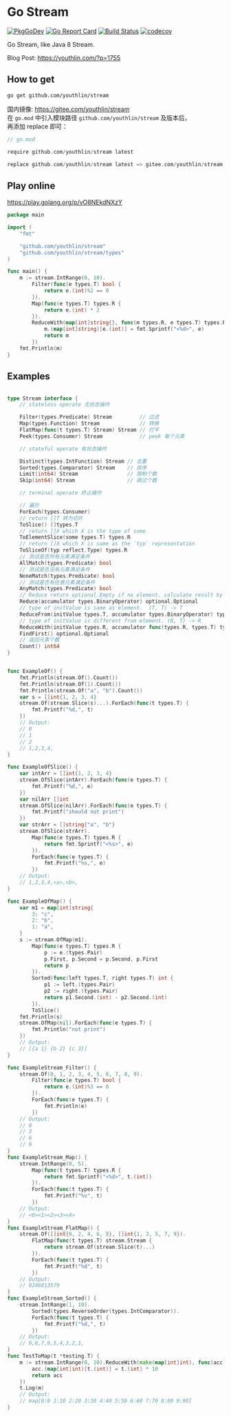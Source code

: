 # Go Stream
[![PkgGoDev](https://pkg.go.dev/badge/github.com/youthlin/stream)](https://pkg.go.dev/github.com/youthlin/stream)
[![Go Report Card](https://goreportcard.com/badge/github.com/youthlin/stream)](https://goreportcard.com/report/github.com/youthlin/stream)
[![Build Status](https://travis-ci.org/youthlin/stream.svg?branch=main)](https://travis-ci.org/youthlin/stream)
[![codecov](https://codecov.io/gh/youthlin/stream/branch/main/graph/badge.svg?token=1CqmLWbsYL)](https://codecov.io/gh/youthlin/stream)

Go Stream, like Java 8 Stream.

Blog Post: https://youthlin.com/?p=1755

## How to get
```shell script
go get github.com/youthlin/stream
```

国内镜像: https://gitee.com/youthlin/stream  
在 `go.mod` 中引入模块路径 `github.com/youthlin/stream` 及版本后，  
再添加 replace 即可：
```go
// go.mod

require github.com/youthlin/stream latest

replace github.com/youthlin/stream latest => gitee.com/youthlin/stream latest

```

## Play online
https://play.golang.org/p/vO8NEkdNXzY
```go
package main

import (
	"fmt"

	"github.com/youthlin/stream"
	"github.com/youthlin/stream/types"
)

func main() {
	m := stream.IntRange(0, 10).
		Filter(func(e types.T) bool {
			return e.(int)%2 == 0
		}).
		Map(func(e types.T) types.R {
			return e.(int) * 2
		}).
		ReduceWith(map[int]string{}, func(m types.R, e types.T) types.R {
			m.(map[int]string)[e.(int)] = fmt.Sprintf("<%d>", e)
			return m
		})
	fmt.Println(m)
}

```

## Examples
```go

type Stream interface {
	// stateless operate 无状态操作

	Filter(types.Predicate) Stream         // 过滤
	Map(types.Function) Stream             // 转换
	FlatMap(func(t types.T) Stream) Stream // 打平
	Peek(types.Consumer) Stream            // peek 每个元素

	// stateful operate 有状态操作

	Distinct(types.IntFunction) Stream // 去重
	Sorted(types.Comparator) Stream    // 排序
	Limit(int64) Stream                // 限制个数
	Skip(int64) Stream                 // 跳过个数

	// terminal operate 终止操作

	// 遍历
	ForEach(types.Consumer)
	// return []T 转为切片
	ToSlice() []types.T
	// return []X which X is the type of some
	ToElementSlice(some types.T) types.R
	// return []X which X is same as the `typ` representation
	ToSliceOf(typ reflect.Type) types.R
	// 测试是否所有元素满足条件
	AllMatch(types.Predicate) bool
	// 测试是否没有元素满足条件
	NoneMatch(types.Predicate) bool
	// 测试是否有任意元素满足条件
	AnyMatch(types.Predicate) bool
	// Reduce return optional.Empty if no element. calculate result by (T, T) -> T from first element
	Reduce(accumulator types.BinaryOperator) optional.Optional
	// type of initValue is same as element.  (T, T) -> T
	ReduceFrom(initValue types.T, accumulator types.BinaryOperator) types.T
	// type of initValue is different from element. (R, T) -> R
	ReduceWith(initValue types.R, accumulator func(types.R, types.T) types.R) types.R
	FindFirst() optional.Optional
	// 返回元素个数
	Count() int64
}


func ExampleOf() {
	fmt.Println(stream.Of().Count())
	fmt.Println(stream.Of(1).Count())
	fmt.Println(stream.Of("a", "b").Count())
	var s = []int{1, 2, 3, 4}
	stream.Of(stream.Slice(s)...).ForEach(func(t types.T) {
		fmt.Printf("%d,", t)
	})
	// Output:
	// 0
	// 1
	// 2
	// 1,2,3,4,
}

func ExampleOfSlice() {
	var intArr = []int{1, 2, 3, 4}
	stream.OfSlice(intArr).ForEach(func(e types.T) {
		fmt.Printf("%d,", e)
	})
	var nilArr []int
	stream.OfSlice(nilArr).ForEach(func(e types.T) {
		fmt.Printf("should not print")
	})
	var strArr = []string{"a", "b"}
	stream.OfSlice(strArr).
		Map(func(e types.T) types.R {
			return fmt.Sprintf("<%s>", e)
		}).
		ForEach(func(e types.T) {
			fmt.Printf("%s,", e)
		})
	// Output:
	// 1,2,3,4,<a>,<b>,
}

func ExampleOfMap() {
	var m1 = map[int]string{
		3: "c",
		2: "b",
		1: "a",
	}
	s := stream.OfMap(m1).
		Map(func(e types.T) types.R {
			p := e.(types.Pair)
			p.First, p.Second = p.Second, p.First
			return p
		}).
		Sorted(func(left types.T, right types.T) int {
			p1 := left.(types.Pair)
			p2 := right.(types.Pair)
			return p1.Second.(int) - p2.Second.(int)
		}).
		ToSlice()
	fmt.Println(s)
	stream.OfMap(nil).ForEach(func(e types.T) {
		fmt.Println("not print")
	})
	// Output:
	// [{a 1} {b 2} {c 3}]
}

func ExampleStream_Filter() {
	stream.Of(0, 1, 2, 3, 4, 5, 6, 7, 8, 9).
		Filter(func(e types.T) bool {
			return e.(int)%3 == 0
		}).
		ForEach(func(e types.T) {
			fmt.Println(e)
		})
	// Output:
	// 0
	// 3
	// 6
	// 9
}
func ExampleStream_Map() {
	stream.IntRange(0, 5).
		Map(func(t types.T) types.R {
			return fmt.Sprintf("<%d>", t.(int))
		}).
		ForEach(func(t types.T) {
			fmt.Printf("%v", t)
		})
	// Output:
	// <0><1><2><3><4>
}
func ExampleStream_FlatMap() {
	stream.Of([]int{0, 2, 4, 6, 8}, []int{1, 3, 5, 7, 9}).
		FlatMap(func(t types.T) stream.Stream {
			return stream.Of(stream.Slice(t)...)
		}).
		ForEach(func(t types.T) {
			fmt.Printf("%d", t)
		})
	// Output:
	// 0246813579
}
func ExampleStream_Sorted() {
	stream.IntRange(1, 10).
		Sorted(types.ReverseOrder(types.IntComparator)).
		ForEach(func(t types.T) {
			fmt.Printf("%d,", t)
		})
	// Output:
	// 9,8,7,6,5,4,3,2,1,
}
func TestToMap(t *testing.T) {
	m := stream.IntRange(0, 10).ReduceWith(make(map[int]int), func(acc types.R, t types.T) types.R {
		acc.(map[int]int)[t.(int)] = t.(int) * 10
		return acc
	})
	t.Log(m)
	// Output:
	// map[0:0 1:10 2:20 3:30 4:40 5:50 6:60 7:70 8:80 9:90]
}

```
